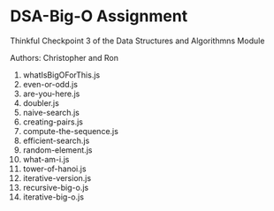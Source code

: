 # DSA-Big-O Assignment
Thinkful Checkpoint 3 of the Data Structures and Algorithmns Module

Authors: Christopher and Ron

1. whatIsBigOForThis.js
2. even-or-odd.js
3. are-you-here.js
4. doubler.js
5. naive-search.js
6. creating-pairs.js
7. compute-the-sequence.js
8. efficient-search.js
9. random-element.js
10. what-am-i.js
11. tower-of-hanoi.js
12. iterative-version.js
13. recursive-big-o.js
14. iterative-big-o.js